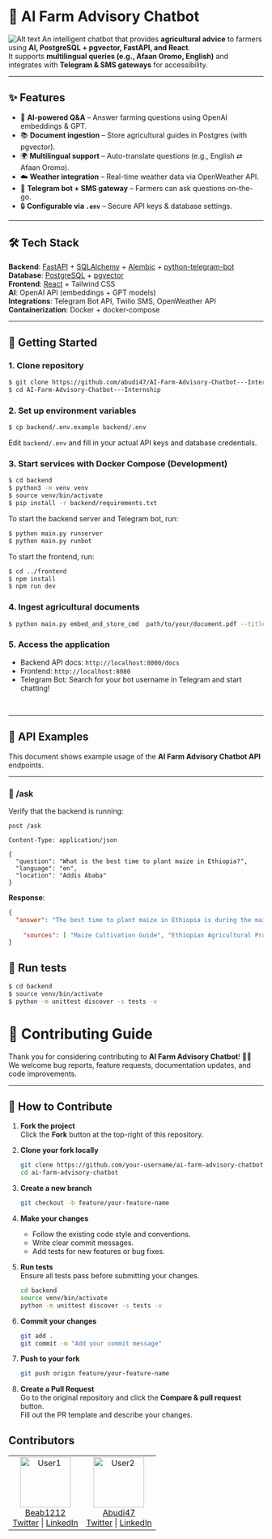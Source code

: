 # 🌱 AI Farm Advisory Chatbot  
![Alt text](https://www.thehabarinetwork.com/wp-content/uploads/2025/08/hg7r9hW7FbWWm5w-1000x600.jpg)
An intelligent chatbot that provides **agricultural advice** to farmers using **AI, PostgreSQL + pgvector, FastAPI, and React**.  
It supports **multilingual queries (e.g., Afaan Oromo, English)** and integrates with **Telegram & SMS gateways** for accessibility.  

---

## ✨ Features  

- 🤖 **AI-powered Q&A** – Answer farming questions using OpenAI embeddings & GPT.  
- 📚 **Document ingestion** – Store agricultural guides in Postgres (with pgvector).  
- 🌍 **Multilingual support** – Auto-translate questions (e.g., English ⇄ Afaan Oromo).  
- ☁️ **Weather integration** – Real-time weather data via OpenWeather API.  
- 📱 **Telegram bot + SMS gateway** – Farmers can ask questions on-the-go.  
- 🔒 **Configurable via `.env`** – Secure API keys & database settings.  

---

## 🛠 Tech Stack  

**Backend**: [FastAPI](https://fastapi.tiangolo.com/) + [SQLAlchemy](https://www.sqlalchemy.org/) + [Alembic](https://alembic.sqlalchemy.org/) + [python-telegram-bot](https://python-telegram-bot.org/)  
**Database**: [PostgreSQL](https://www.postgresql.org/) + [pgvector](https://github.com/pgvector/pgvector)  
**Frontend**: [React](https://react.dev/) + Tailwind CSS  
**AI**: OpenAI API (embeddings + GPT models)  
**Integrations**: Telegram Bot API, Twilio SMS, OpenWeather API  
**Containerization**: Docker + docker-compose  

---


## 🚀 Getting Started  

### 1. Clone repository  

```bash
$ git clone https://github.com/abudi47/AI-Farm-Advisory-Chatbot---Internship.git
$ cd AI-Farm-Advisory-Chatbot---Internship
```

### 2. Set up environment variables
```bash
$ cp backend/.env.example backend/.env
```
Edit `backend/.env` and fill in your actual API keys and database credentials.

### 3. Start services with Docker Compose (Development)  

```bash
$ cd backend
$ python3 -m venv venv
$ source venv/bin/activate
$ pip install -r backend/requirements.txt
```

To start the backend server and Telegram bot, run:
```bash
$ python main.py runserver
$ python main.py runbot
```

To start the frontend, run:
```bash
$ cd ../frontend
$ npm install
$ npm run dev
```
### 4. Ingest agricultural documents
```bash
$ python main.py embed_and_store_cmd  path/to/your/document.pdf --title "Document Title"
```

### 5. Access the application
- Backend API docs: `http://localhost:8000/docs`
- Frontend: `http://localhost:8080`
- Telegram Bot: Search for your bot username in Telegram and start chatting!

<br/>

---
## 📡 API Examples  

This document shows example usage of the **AI Farm Advisory Chatbot API** endpoints.  

---

### 🔹 /ask

Verify that the backend is running:  

```http
post /ask

Content-Type: application/json

{
  "question": "What is the best time to plant maize in Ethiopia?",
  "language": "en",
  "location": "Addis Ababa"
}
```
**Response**:  
```json
{
  "answer": "The best time to plant maize in Ethiopia is during the main rainy season, which typically occurs from June to September. This period provides optimal soil moisture and temperature conditions for maize growth. However, it's important to consider local variations in climate and consult with local agricultural experts for specific recommendations.",
  
    "sources": [ "Maize Cultivation Guide", "Ethiopian Agricultural Practices" ]
}
```

## 🧪 Run tests

```bash
$ cd backend
$ source venv/bin/activate
$ python -m unittest discover -s tests -v
```

# 🤝 Contributing Guide  

Thank you for considering contributing to **AI Farm Advisory Chatbot**! 🚜🌱  
We welcome bug reports, feature requests, documentation updates, and code improvements.  

---

## 🔹 How to Contribute  

1. **Fork the project**  
   Click the **Fork** button at the top-right of this repository.  

2. **Clone your fork locally**  
   ```bash
   git clone https://github.com/your-username/ai-farm-advisory-chatbot.git
   cd ai-farm-advisory-chatbot
    ```
3. **Create a new branch**
    ```bash
    git checkout -b feature/your-feature-name
    ```
4. **Make your changes**  
   - Follow the existing code style and conventions.  
   - Write clear commit messages.  
   - Add tests for new features or bug fixes.
5. **Run tests**  
   Ensure all tests pass before submitting your changes.  
   ```bash
   cd backend
   source venv/bin/activate
   python -m unittest discover -s tests -v
   ```
6. **Commit your changes**  
   ```bash
   git add .
   git commit -m "Add your commit message"
   ```
7. **Push to your fork**  
   ```bash
   git push origin feature/your-feature-name
    ```
8. **Create a Pull Request**  
   Go to the original repository and click the **Compare & pull request** button.  
   Fill out the PR template and describe your changes.


## Contributors
<!-- Contributors list -->
<table>
  <tr>
    <td align="center">
      <a href="https://github.com/beab1212">
        <img src="https://avatars.githubusercontent.com/u/111971678?v=4" width="100px;" alt="User1"/>
      </a>
      <br />
      <a href="https://github.com/beab1212">Beab1212</a>
      <br />
      <a href="https://x.com/bw40508">Twitter</a> | <a href="https://linkedin.com/in/beabdev">LinkedIn</a>
    </td>
    <td align="center">
      <a href="https://github.com/abudi47">
        <img src="https://avatars.githubusercontent.com/u/136098639?v=4" width="100px;" alt="User2"/>
      </a>
      <br />
      <a href="https://github.com/abudi47">Abudi47</a>
      <br />
      <a href="https://twitter.com//abduselam-t">Twitter</a> | <a href="https://linkedin.com/in/abduselam-t">LinkedIn</a>
    </td>
    <!-- Repeat for more contributors -->
  </tr>
</table>

